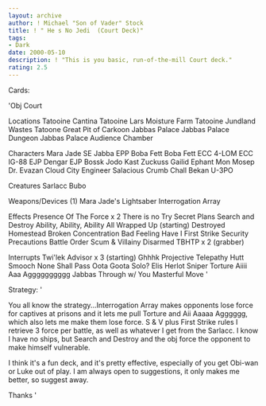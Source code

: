 ```yaml
---
layout: archive
author: ! Michael "Son of Vader" Stock
title: ! " He s No Jedi  (Court Deck)"
tags:
- Dark
date: 2000-05-10
description: ! "This is you basic, run-of-the-mill Court deck."
rating: 2.5
---
```

Cards: 

'Obj
Court

Locations
Tatooine Cantina
Tatooine Lars Moisture Farm
Tatooine Jundland Wastes
Tatoone Great Pit of Carkoon
Jabbas Palace
Jabbas Palace Dungeon
Jabbas Palace Audience Chamber

Characters
Mara Jade
SE Jabba
EPP Boba Fett
Boba Fett
ECC 4-LOM
ECC IG-88
EJP Dengar
EJP Bossk
Jodo Kast
Zuckuss
Gailid
Ephant Mon
Mosep
Dr. Evazan
Cloud City Engineer
Salacious Crumb
Chall Bekan
U-3PO

Creatures
Sarlacc
Bubo

Weapons/Devices (1)
Mara Jade's Lightsaber
Interrogation Array

Effects
Presence Of The Force x 2
There is no Try
Secret Plans
Search and Destroy
Ability, Ability, Ability
All Wrapped Up (starting)
Destroyed Homestead
Broken Concentration
Bad Feeling Have I
First Strike
Security Precautions
Battle Order
Scum & Villainy
Disarmed
TBHTP x 2 (grabber)

Interrupts
Twi'lek Advisor x 3 (starting)
Ghhhk
Projective Telepathy
Hutt Smooch
None Shall Pass
Oota Goota Solo?
Elis Herlot
Sniper
Torture
Aiiii Aaa Agggggggggg
Jabbas Through w/ You
Masterful Move
'

Strategy: '

You all know the strategy...Interrogation Array makes opponents lose force for captives at prisons and it lets me pull Torture and Aii Aaaaa Agggggg, which also lets me make them lose force.	S & V plus First Strike rules  I retrieve 3 force per battle, as well as whatever I get from the Sarlacc.	I know I have no ships, but Search and Destroy and the obj force the opponent to make himself vulnerable.

I think it's a fun deck, and it's pretty effective, especially of you get Obi-wan or Luke out of play.  I am always open to suggestions, it only makes me better, so suggest away.

Thanks   '